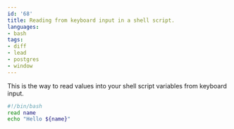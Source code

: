 ```yaml
---
id: '68'
title: Reading from keyboard input in a shell script.
languages:
- bash
tags:
- diff
- lead
- postgres
- window
---
```

This is the way to read values into your shell script variables from keyboard input.


```bash
#!/bin/bash
read name
echo "Hello ${name}"
```
    

